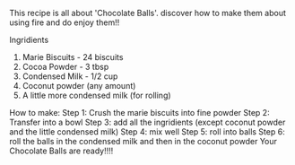 This recipe is all about 'Chocolate Balls'. discover how to make them about using fire and do enjoy them!!

Ingridients
1. Marie Biscuits - 24 biscuits
2. Cocoa Powder - 3 tbsp
3. Condensed Milk - 1/2 cup
4. Coconut powder (any amount) 
5. A little more condensed milk (for rolling)

How to make:
Step 1: Crush the marie biscuits into fine powder
Step 2: Transfer into a bowl
Step 3: add all the ingridients (except coconut powder and the little condensed milk)
Step 4: mix well
Step 5: roll into balls
Step 6: roll the balls in the condensed milk and then in the coconut powder
Your Chocolate Balls are ready!!!!
